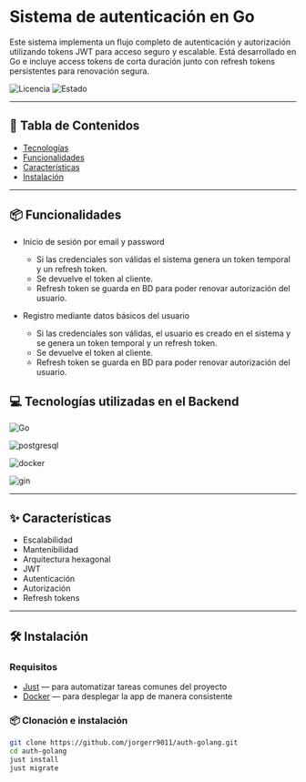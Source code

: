# Sistema de autenticación en Go

Este sistema implementa un flujo completo de autenticación y autorización utilizando tokens JWT para acceso seguro y escalable. Está desarrollado en Go e incluye access tokens de corta duración junto con refresh tokens persistentes para renovación segura. 

![Licencia](https://img.shields.io/badge/Licencia-MIT-blue) ![Estado](https://img.shields.io/badge/Estado-en%20desarrollo-yellow)

---

## 🧠 Tabla de Contenidos

- [Tecnologías](#tecnologías)
- [Funcionalidades](#funcionalidades)
- [Características](#características)
- [Instalación](#instalación)

---

## 📦 Funcionalidades

* Inicio de sesión por email y password
	- Si las credenciales son válidas el sistema genera un token temporal y un refresh token.
	- Se devuelve el token al cliente.
	- Refresh token se guarda en BD para poder renovar autorización del usuario. 

* Registro mediante datos básicos del usuario
	- Si las credenciales son válidas, el usuario es creado en el sistema y se genera un token temporal y un refresh token.
	- Se devuelve el token al cliente.
	- Refresh token se guarda en BD para poder renovar autorización del usuario. 

## 💻 Tecnologías utilizadas en el Backend

![Go](https://img.shields.io/badge/go-00ADD8.svg?style=for-the-badge&logo=go&logoColor=white) 

![postgresql](https://img.shields.io/badge/postgresql-4169E1.svg?style=for-the-badge&logo=postgresql&logoColor=white)

![docker](https://img.shields.io/badge/docker-2496ED.svg?style=for-the-badge&logo=docker&logoColor=white)

![gin](https://img.shields.io/badge/gin-008ECF.svg?style=for-the-badge&logo=gin&logoColor=white)

---

## ✨ Características

- Escalabilidad
- Mantenibilidad
- Arquitectura hexagonal
- JWT
- Autenticación
- Autorización
- Refresh tokens

---

## 🛠️ Instalación

### Requisitos

- [Just](https://github.com/casey/just) — para automatizar tareas comunes del proyecto
- [Docker](https://www.docker.com/) — para desplegar la app de manera consistente

### 📦 Clonación e instalación

```bash
git clone https://github.com/jorgerr9011/auth-golang.git
cd auth-golang
just install
just migrate